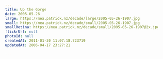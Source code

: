 ```yaml
---
title: Up the Gorge
date: 2005-05-26
large: https://mea.patrick.nz/decade/large/2005-05-26-1907.jpg
small: https://mea.patrick.nz/decade/small/2005-05-26-1907.jpg
smallRetina: https://mea.patrick.nz/decade/small/2005-05-26-1907@2x.jpg
flickrUrl: null
photoId: null
createdAt: 2011-01-30 11:07:18.723719
updatedAt: 2006-04-17 23:27:21

---
```


